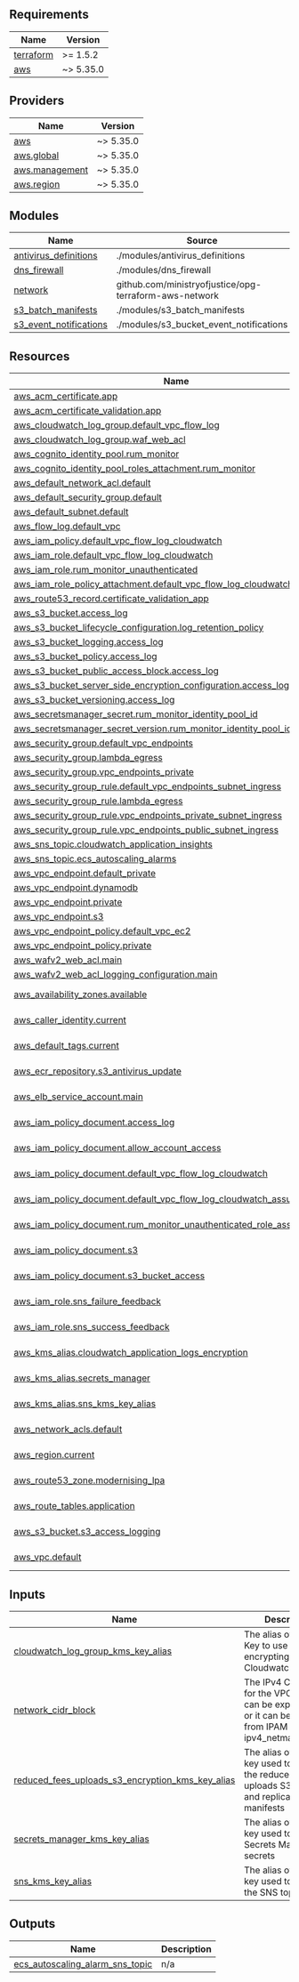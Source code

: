 <!-- BEGIN_TF_DOCS -->
## Requirements

| Name | Version |
|------|---------|
| <a name="requirement_terraform"></a> [terraform](#requirement\_terraform) | >= 1.5.2 |
| <a name="requirement_aws"></a> [aws](#requirement\_aws) | ~> 5.35.0 |

## Providers

| Name | Version |
|------|---------|
| <a name="provider_aws"></a> [aws](#provider\_aws) | ~> 5.35.0 |
| <a name="provider_aws.global"></a> [aws.global](#provider\_aws.global) | ~> 5.35.0 |
| <a name="provider_aws.management"></a> [aws.management](#provider\_aws.management) | ~> 5.35.0 |
| <a name="provider_aws.region"></a> [aws.region](#provider\_aws.region) | ~> 5.35.0 |

## Modules

| Name | Source | Version |
|------|--------|---------|
| <a name="module_antivirus_definitions"></a> [antivirus\_definitions](#module\_antivirus\_definitions) | ./modules/antivirus_definitions | n/a |
| <a name="module_dns_firewall"></a> [dns\_firewall](#module\_dns\_firewall) | ./modules/dns_firewall | n/a |
| <a name="module_network"></a> [network](#module\_network) | github.com/ministryofjustice/opg-terraform-aws-network | v1.3.3 |
| <a name="module_s3_batch_manifests"></a> [s3\_batch\_manifests](#module\_s3\_batch\_manifests) | ./modules/s3_batch_manifests | n/a |
| <a name="module_s3_event_notifications"></a> [s3\_event\_notifications](#module\_s3\_event\_notifications) | ./modules/s3_bucket_event_notifications | n/a |

## Resources

| Name | Type |
|------|------|
| [aws_acm_certificate.app](https://registry.terraform.io/providers/hashicorp/aws/latest/docs/resources/acm_certificate) | resource |
| [aws_acm_certificate_validation.app](https://registry.terraform.io/providers/hashicorp/aws/latest/docs/resources/acm_certificate_validation) | resource |
| [aws_cloudwatch_log_group.default_vpc_flow_log](https://registry.terraform.io/providers/hashicorp/aws/latest/docs/resources/cloudwatch_log_group) | resource |
| [aws_cloudwatch_log_group.waf_web_acl](https://registry.terraform.io/providers/hashicorp/aws/latest/docs/resources/cloudwatch_log_group) | resource |
| [aws_cognito_identity_pool.rum_monitor](https://registry.terraform.io/providers/hashicorp/aws/latest/docs/resources/cognito_identity_pool) | resource |
| [aws_cognito_identity_pool_roles_attachment.rum_monitor](https://registry.terraform.io/providers/hashicorp/aws/latest/docs/resources/cognito_identity_pool_roles_attachment) | resource |
| [aws_default_network_acl.default](https://registry.terraform.io/providers/hashicorp/aws/latest/docs/resources/default_network_acl) | resource |
| [aws_default_security_group.default](https://registry.terraform.io/providers/hashicorp/aws/latest/docs/resources/default_security_group) | resource |
| [aws_default_subnet.default](https://registry.terraform.io/providers/hashicorp/aws/latest/docs/resources/default_subnet) | resource |
| [aws_flow_log.default_vpc](https://registry.terraform.io/providers/hashicorp/aws/latest/docs/resources/flow_log) | resource |
| [aws_iam_policy.default_vpc_flow_log_cloudwatch](https://registry.terraform.io/providers/hashicorp/aws/latest/docs/resources/iam_policy) | resource |
| [aws_iam_role.default_vpc_flow_log_cloudwatch](https://registry.terraform.io/providers/hashicorp/aws/latest/docs/resources/iam_role) | resource |
| [aws_iam_role.rum_monitor_unauthenticated](https://registry.terraform.io/providers/hashicorp/aws/latest/docs/resources/iam_role) | resource |
| [aws_iam_role_policy_attachment.default_vpc_flow_log_cloudwatch](https://registry.terraform.io/providers/hashicorp/aws/latest/docs/resources/iam_role_policy_attachment) | resource |
| [aws_route53_record.certificate_validation_app](https://registry.terraform.io/providers/hashicorp/aws/latest/docs/resources/route53_record) | resource |
| [aws_s3_bucket.access_log](https://registry.terraform.io/providers/hashicorp/aws/latest/docs/resources/s3_bucket) | resource |
| [aws_s3_bucket_lifecycle_configuration.log_retention_policy](https://registry.terraform.io/providers/hashicorp/aws/latest/docs/resources/s3_bucket_lifecycle_configuration) | resource |
| [aws_s3_bucket_logging.access_log](https://registry.terraform.io/providers/hashicorp/aws/latest/docs/resources/s3_bucket_logging) | resource |
| [aws_s3_bucket_policy.access_log](https://registry.terraform.io/providers/hashicorp/aws/latest/docs/resources/s3_bucket_policy) | resource |
| [aws_s3_bucket_public_access_block.access_log](https://registry.terraform.io/providers/hashicorp/aws/latest/docs/resources/s3_bucket_public_access_block) | resource |
| [aws_s3_bucket_server_side_encryption_configuration.access_log](https://registry.terraform.io/providers/hashicorp/aws/latest/docs/resources/s3_bucket_server_side_encryption_configuration) | resource |
| [aws_s3_bucket_versioning.access_log](https://registry.terraform.io/providers/hashicorp/aws/latest/docs/resources/s3_bucket_versioning) | resource |
| [aws_secretsmanager_secret.rum_monitor_identity_pool_id](https://registry.terraform.io/providers/hashicorp/aws/latest/docs/resources/secretsmanager_secret) | resource |
| [aws_secretsmanager_secret_version.rum_monitor_identity_pool_id](https://registry.terraform.io/providers/hashicorp/aws/latest/docs/resources/secretsmanager_secret_version) | resource |
| [aws_security_group.default_vpc_endpoints](https://registry.terraform.io/providers/hashicorp/aws/latest/docs/resources/security_group) | resource |
| [aws_security_group.lambda_egress](https://registry.terraform.io/providers/hashicorp/aws/latest/docs/resources/security_group) | resource |
| [aws_security_group.vpc_endpoints_private](https://registry.terraform.io/providers/hashicorp/aws/latest/docs/resources/security_group) | resource |
| [aws_security_group_rule.default_vpc_endpoints_subnet_ingress](https://registry.terraform.io/providers/hashicorp/aws/latest/docs/resources/security_group_rule) | resource |
| [aws_security_group_rule.lambda_egress](https://registry.terraform.io/providers/hashicorp/aws/latest/docs/resources/security_group_rule) | resource |
| [aws_security_group_rule.vpc_endpoints_private_subnet_ingress](https://registry.terraform.io/providers/hashicorp/aws/latest/docs/resources/security_group_rule) | resource |
| [aws_security_group_rule.vpc_endpoints_public_subnet_ingress](https://registry.terraform.io/providers/hashicorp/aws/latest/docs/resources/security_group_rule) | resource |
| [aws_sns_topic.cloudwatch_application_insights](https://registry.terraform.io/providers/hashicorp/aws/latest/docs/resources/sns_topic) | resource |
| [aws_sns_topic.ecs_autoscaling_alarms](https://registry.terraform.io/providers/hashicorp/aws/latest/docs/resources/sns_topic) | resource |
| [aws_vpc_endpoint.default_private](https://registry.terraform.io/providers/hashicorp/aws/latest/docs/resources/vpc_endpoint) | resource |
| [aws_vpc_endpoint.dynamodb](https://registry.terraform.io/providers/hashicorp/aws/latest/docs/resources/vpc_endpoint) | resource |
| [aws_vpc_endpoint.private](https://registry.terraform.io/providers/hashicorp/aws/latest/docs/resources/vpc_endpoint) | resource |
| [aws_vpc_endpoint.s3](https://registry.terraform.io/providers/hashicorp/aws/latest/docs/resources/vpc_endpoint) | resource |
| [aws_vpc_endpoint_policy.default_vpc_ec2](https://registry.terraform.io/providers/hashicorp/aws/latest/docs/resources/vpc_endpoint_policy) | resource |
| [aws_vpc_endpoint_policy.private](https://registry.terraform.io/providers/hashicorp/aws/latest/docs/resources/vpc_endpoint_policy) | resource |
| [aws_wafv2_web_acl.main](https://registry.terraform.io/providers/hashicorp/aws/latest/docs/resources/wafv2_web_acl) | resource |
| [aws_wafv2_web_acl_logging_configuration.main](https://registry.terraform.io/providers/hashicorp/aws/latest/docs/resources/wafv2_web_acl_logging_configuration) | resource |
| [aws_availability_zones.available](https://registry.terraform.io/providers/hashicorp/aws/latest/docs/data-sources/availability_zones) | data source |
| [aws_caller_identity.current](https://registry.terraform.io/providers/hashicorp/aws/latest/docs/data-sources/caller_identity) | data source |
| [aws_default_tags.current](https://registry.terraform.io/providers/hashicorp/aws/latest/docs/data-sources/default_tags) | data source |
| [aws_ecr_repository.s3_antivirus_update](https://registry.terraform.io/providers/hashicorp/aws/latest/docs/data-sources/ecr_repository) | data source |
| [aws_elb_service_account.main](https://registry.terraform.io/providers/hashicorp/aws/latest/docs/data-sources/elb_service_account) | data source |
| [aws_iam_policy_document.access_log](https://registry.terraform.io/providers/hashicorp/aws/latest/docs/data-sources/iam_policy_document) | data source |
| [aws_iam_policy_document.allow_account_access](https://registry.terraform.io/providers/hashicorp/aws/latest/docs/data-sources/iam_policy_document) | data source |
| [aws_iam_policy_document.default_vpc_flow_log_cloudwatch](https://registry.terraform.io/providers/hashicorp/aws/latest/docs/data-sources/iam_policy_document) | data source |
| [aws_iam_policy_document.default_vpc_flow_log_cloudwatch_assume_role](https://registry.terraform.io/providers/hashicorp/aws/latest/docs/data-sources/iam_policy_document) | data source |
| [aws_iam_policy_document.rum_monitor_unauthenticated_role_assume_policy](https://registry.terraform.io/providers/hashicorp/aws/latest/docs/data-sources/iam_policy_document) | data source |
| [aws_iam_policy_document.s3](https://registry.terraform.io/providers/hashicorp/aws/latest/docs/data-sources/iam_policy_document) | data source |
| [aws_iam_policy_document.s3_bucket_access](https://registry.terraform.io/providers/hashicorp/aws/latest/docs/data-sources/iam_policy_document) | data source |
| [aws_iam_role.sns_failure_feedback](https://registry.terraform.io/providers/hashicorp/aws/latest/docs/data-sources/iam_role) | data source |
| [aws_iam_role.sns_success_feedback](https://registry.terraform.io/providers/hashicorp/aws/latest/docs/data-sources/iam_role) | data source |
| [aws_kms_alias.cloudwatch_application_logs_encryption](https://registry.terraform.io/providers/hashicorp/aws/latest/docs/data-sources/kms_alias) | data source |
| [aws_kms_alias.secrets_manager](https://registry.terraform.io/providers/hashicorp/aws/latest/docs/data-sources/kms_alias) | data source |
| [aws_kms_alias.sns_kms_key_alias](https://registry.terraform.io/providers/hashicorp/aws/latest/docs/data-sources/kms_alias) | data source |
| [aws_network_acls.default](https://registry.terraform.io/providers/hashicorp/aws/latest/docs/data-sources/network_acls) | data source |
| [aws_region.current](https://registry.terraform.io/providers/hashicorp/aws/latest/docs/data-sources/region) | data source |
| [aws_route53_zone.modernising_lpa](https://registry.terraform.io/providers/hashicorp/aws/latest/docs/data-sources/route53_zone) | data source |
| [aws_route_tables.application](https://registry.terraform.io/providers/hashicorp/aws/latest/docs/data-sources/route_tables) | data source |
| [aws_s3_bucket.s3_access_logging](https://registry.terraform.io/providers/hashicorp/aws/latest/docs/data-sources/s3_bucket) | data source |
| [aws_vpc.default](https://registry.terraform.io/providers/hashicorp/aws/latest/docs/data-sources/vpc) | data source |

## Inputs

| Name | Description | Type | Default | Required |
|------|-------------|------|---------|:--------:|
| <a name="input_cloudwatch_log_group_kms_key_alias"></a> [cloudwatch\_log\_group\_kms\_key\_alias](#input\_cloudwatch\_log\_group\_kms\_key\_alias) | The alias of the KMS Key to use when encrypting Cloudwatch log data. | `string` | `null` | no |
| <a name="input_network_cidr_block"></a> [network\_cidr\_block](#input\_network\_cidr\_block) | The IPv4 CIDR block for the VPC. CIDR can be explicitly set or it can be derived from IPAM using ipv4\_netmask\_length. | `string` | n/a | yes |
| <a name="input_reduced_fees_uploads_s3_encryption_kms_key_alias"></a> [reduced\_fees\_uploads\_s3\_encryption\_kms\_key\_alias](#input\_reduced\_fees\_uploads\_s3\_encryption\_kms\_key\_alias) | The alias of the KMS key used to encrypt the reduced fees uploads S3 bucket and replication manifests | `string` | n/a | yes |
| <a name="input_secrets_manager_kms_key_alias"></a> [secrets\_manager\_kms\_key\_alias](#input\_secrets\_manager\_kms\_key\_alias) | The alias of the KMS key used to encrypt Secrets Manager secrets | `string` | n/a | yes |
| <a name="input_sns_kms_key_alias"></a> [sns\_kms\_key\_alias](#input\_sns\_kms\_key\_alias) | The alias of the KMS key used to encrypt the SNS topic | `string` | n/a | yes |

## Outputs

| Name | Description |
|------|-------------|
| <a name="output_ecs_autoscaling_alarm_sns_topic"></a> [ecs\_autoscaling\_alarm\_sns\_topic](#output\_ecs\_autoscaling\_alarm\_sns\_topic) | n/a |
<!-- END_TF_DOCS -->
